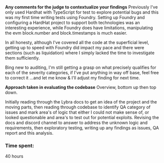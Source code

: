 **Any comments for the judge to contextualize your findings**
Previously I've only used Hardhat with TypeScript for test to explore potential bugs and this was my first time writing tests using Foundry.
Setting up Foundry and configuring a HardHat project to support both technologies was an interesting experience, while
Foundry does have limitations, manipulating the evm block.number and block.timestamps is much easier.

In all honesty, although I've covered all the code at the superficial level, getting up to speed with Foundry did impact
my pace and there were sections (such as liquidation) where I simply lacked the time to investigate them sufficiently.

Bing new to auditing, I'm still getting a grasp on what precisely qualifies for each of the severity categories, 
if I've put anything in way off base, feel free to correct it ...and let me know & I'll adjust my finding for next time.


**Approach taken in evaluating the codebase**
Overview, bottom up then top down.

Initially reading through the Lybra docs to get an idea of the project and the moving parts, then reading through codebase
to identify QA category of issues and mark area's of logic that either I could not make sense of, or looked questionable and
area's to test out for potential exploits.
Revising the docs and discord channel to answer to address the unknown logic and requirements, then exploratory testing, 
writing up any findings as issues, QA report and this analysis.


### Time spent:
40 hours